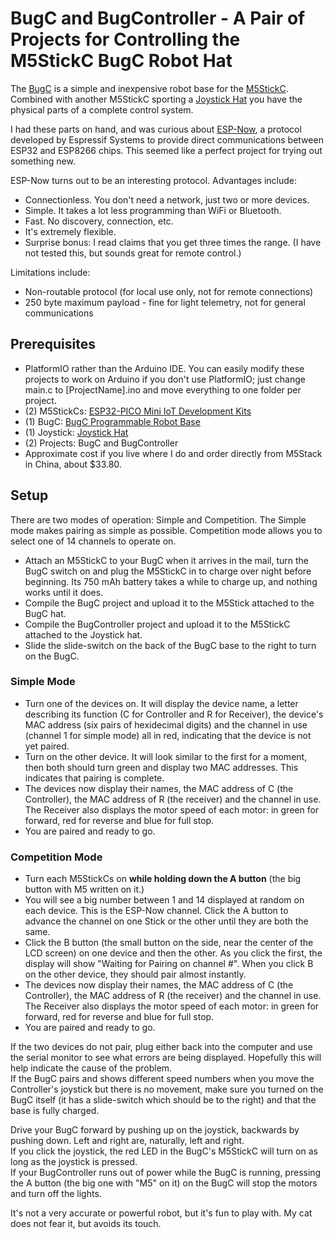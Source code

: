 # BugC and BugController - A Pair of Projects for Controlling the M5StickC BugC Robot Hat

The [BugC](https://m5stack.com/collections/m5-hat/products/bugc-w-o-m5stickc) is a simple and inexpensive robot base for the [M5StickC](https://m5stack.com/collections/m5-hat/products/stick-c). Combined with another M5StickC sporting a [Joystick Hat](https://m5stack.com/collections/m5-hat/products/m5stickc-joystick-hat) you have the physical parts of a complete control system.

I had these parts on hand, and was curious about [ESP-Now](https://docs.espressif.com/projects/esp-idf/en/latest/esp32/api-reference/network/esp_now.html#esp-now), a protocol developed by Espressif Systems to provide direct communications between ESP32 and ESP8266 chips. This seemed like a perfect project for trying out something new.

ESP-Now turns out to be an interesting protocol. Advantages include:

* Connectionless. You don't need a network, just two or more devices.
* Simple. It takes a lot less programming than WiFi or Bluetooth.
* Fast. No discovery, connection, etc.
* It's extremely flexible.
* Surprise bonus: I read claims that you get three times the range. (I have not tested this, but sounds great for remote control.)

Limitations include:

* Non-routable protocol (for local use only, not for remote connections)
* 250 byte maximum payload - fine for light telemetry, not for general communications

## Prerequisites

* PlatformIO rather than the Arduino IDE. You can easily modify these projects to work on Arduino if you don't use PlatformIO; just change main.c to [ProjectName].ino and move everything to one folder per project.
* (2) M5StickCs: [ESP32-PICO Mini IoT Development Kits](https://m5stack.com/collections/m5-hat/products/stick-c)
* (1) BugC: [BugC Programmable Robot Base](https://m5stack.com/collections/m5-hat/products/bugc-w-o-m5stickc)
* (1) Joystick: [Joystick Hat](https://m5stack.com/collections/m5-hat/products/m5stickc-joystick-hat)
* (2) Projects: BugC and BugController
* Approximate cost if you live where I do and order directly from M5Stack in China, about $33.80.

## Setup

There are two modes of operation: Simple and Competition. The Simple mode makes pairing as simple as possible. Competition mode allows you to select one of 14 channels to operate on.

* Attach an M5StickC to your BugC when it arrives in the mail, turn the BugC switch on and plug the M5StickC in to charge over night before beginning. Its 750 mAh battery takes a while to charge up, and nothing works until it does.
* Compile the BugC project and upload it to the M5Stick attached to the BugC hat.
* Compile the BugController project and upload it to the M5StickC attached to the Joystick hat.
* Slide the slide-switch on the back of the BugC base to the right to turn on the BugC.

### Simple Mode

* Turn one of the devices on. It will display the device name, a letter describing its function (C for Controller and R for Receiver), the device's MAC address (six pairs of hexidecimal digits) and the channel in use (channel 1 for simple mode) all in red, indicating that the device is not yet paired.
* Turn on the other device. It will look similar to the first for a moment, then both should turn green and display two MAC addresses. This indicates that pairing is complete.
* The devices now display their names, the MAC address of C (the Controller), the MAC address of R (the receiver) and the channel in use. The Receiver also displays the motor speed of each motor: in green for forward, red for reverse and blue for full stop.
* You are paired and ready to go.

### Competition Mode

* Turn each M5StickCs on **while holding down the A button** (the big button with M5 written on it.)
* You will see a big number between 1 and 14 displayed at random on each device. This is the ESP-Now channel. Click the A button to advance the channel on one Stick or the other until they are both the same.
* Click the B button (the small button on the side, near the center of the LCD screen) on one device and then the other. As you click the first, the display will show "Waiting for Pairing on channel #". When you click B on the other device, they should pair almost instantly.
* The devices now display their names, the MAC address of C (the Controller), the MAC address of R (the receiver) and the channel in use. The Receiver also displays the motor speed of each motor: in green for forward, red for reverse and blue for full stop.
* You are paired and ready to go.

If the two devices do not pair, plug either back into the computer and use the serial monitor to see what errors are being displayed. Hopefully this will help indicate the cause of the problem.  
If the BugC pairs and shows different speed numbers when you move the Controller's joystick but there is no movement, make sure you turned on the BugC itself (it has a slide-switch which should be to the right) and that the base is fully charged.

Drive your BugC forward by pushing up on the joystick, backwards by pushing down. Left and right are, naturally, left and right.  
If you click the joystick, the red LED in the BugC's M5StickC will turn on as long as the joystick is pressed.  
If your BugController runs out of power while the BugC is running, pressing the A button (the big one with "M5" on it) on the BugC will stop the motors and turn off the lights.  

It's not a very accurate or powerful robot, but it's fun to play with. My cat does not fear it, but avoids its touch.
